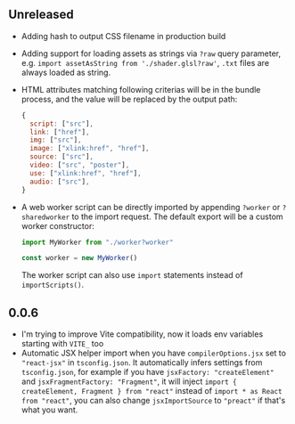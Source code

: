 ## Unreleased

- Adding hash to output CSS filename in production build
- Adding support for loading assets as strings via `?raw` query parameter, e.g. `import assetAsString from './shader.glsl?raw'`, `.txt` files are always loaded as string.
- HTML attributes matching following criterias will be in the bundle process, and the value will be replaced by the output path:

  ```js
  {
    script: ["src"],
    link: ["href"],
    img: ["src"],
    image: ["xlink:href", "href"],
    source: ["src"],
    video: ["src", "poster"],
    use: ["xlink:href", "href"],
    audio: ["src"],
  }
  ```

- A web worker script can be directly imported by appending `?worker` or `?sharedworker` to the import request. The default export will be a custom worker constructor:

  ```js
  import MyWorker from "./worker?worker"

  const worker = new MyWorker()
  ```

  The worker script can also use `import` statements instead of `importScripts()`.

## 0.0.6

- I'm trying to improve Vite compatibility, now it loads env variables starting with `VITE_` too
- Automatic JSX helper import when you have `compilerOptions.jsx` set to `"react-jsx"` in `tsconfig.json`. It automatically infers settings from `tsconfig.json`, for example if you have `jsxFactory: "createElement"` and `jsxFragmentFactory: "Fragment"`, it will inject `import { createElement, Fragment } from "react"` instead of `import * as React from "react"`, you can also change `jsxImportSource` to `"preact"` if that's what you want.
